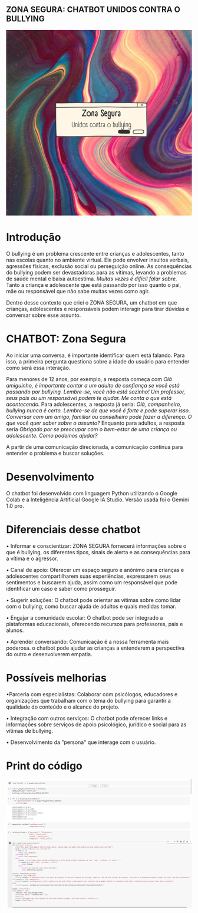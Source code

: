 ## ZONA SEGURA: CHATBOT UNIDOS CONTRA O BULLYING ##
![Abre_chatbot](https://github.com/AllyneCoelho/Projeto_Unidos_contra_o_Bullying/blob/main/ZONA%20SEGURA%20(1).png)
# Introdução #
O bullying é um problema crescente entre crianças e adolescentes, tanto nas escolas quanto no ambiente virtual. Ele pode envolver insultos verbais, agressões físicas, exclusão social ou perseguição online. As consequências do bullying podem ser devastadoras para as vítimas, levando a problemas de saúde mental e baixa autoestima.
_Muitas vezes é difícil falar sobre._ Tanto a criança e adolescente que está passando por isso quanto o pai, mãe ou responsável que não sabe muitas vezes como agir.

Dentro desse contexto que criei o ZONA SEGURA, um chatbot em que crianças, adolescentes e responsáveis podem interagir para tirar dúvidas e conversar sobre esse assunto.

# CHATBOT: Zona Segura #
Ao iniciar uma conversa, é importante identificar quem está falando.
Para isso, a primeira pergunta questiona sobre a idade do usuário para entender como será essa interação.

Para menores de 12 anos, por exemplo, a resposta começa com _Olá amiguinho, é importante contar a um adulto de confiança se você está passando por bullying. Lembre-se, você não está sozinho! Um professor, seus pais ou um responsável podem te ajudar. Me conta o que está acontecendo._
Para adolescentes, a resposta já seria: _Olá, companheiro, bullying nunca é certo. Lembre-se de que você é forte e pode superar isso. Conversar com um amigo, familiar ou conselheiro pode fazer a diferença. O que você quer saber sobre o assunto?_
Enquanto para adultos, a resposta seria _Obrigado por se preocupar com o bem-estar de uma criança ou adolescente. Como podemos ajudar?_

A partir de uma comunicação direcionada, a comunicação continua para entender o problema e buscar soluções.

# Desenvolvimento #
O chatbot foi desenvolvido com linguagem Python utilizando o Google Colab e a Inteligência Artificial Google IA Studio.
Versão usada foi o Gemini 1.0 pro.

# Diferenciais desse chatbot #
• Informar e conscientizar: ZONA SEGURA fornecerá informações sobre o que é bullying, os diferentes tipos, sinais de alerta e as consequências para a vítima e o agressor.

• Canal de apoio: Oferecer um espaço seguro e anônimo para crianças e adolescentes compartilharem suas experiências, expressarem seus sentimentos e buscarem ajuda, assim como um responsável que pode identificar um caso e saber como prosseguir.

• Sugerir soluções: O chatbot pode orientar as vítimas sobre como lidar com o bullying, como buscar ajuda de adultos e quais medidas tomar.

• Engajar a comunidade escolar: O chatbot pode ser integrado a plataformas educacionais, oferecendo recursos para professores, pais e alunos.

• Aprender conversando: Comunicação é a nossa ferramenta mais poderosa. o chatbot pode ajudar as crianças a entenderem a perspectiva do outro e desenvolverem empatia.

# Possíveis melhorias #
•Parceria com especialistas: Colaborar com psicólogos, educadores e organizações que trabalham com o tema do bullying para garantir a qualidade do conteúdo e o alcance do projeto.

• Integração com outros serviços: O chatbot pode oferecer links e informações sobre serviços de apoio psicológico, jurídico e social para as vítimas de bullying.

• Desenvolvimento da "persona" que interage com o usuário.

# Print do código #
![código_detalhe](https://github.com/AllyneCoelho/Projeto_Unidos_contra_o_Bullying/blob/main/code.png)

